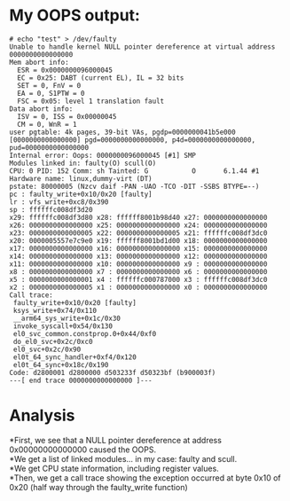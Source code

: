 # My OOPS output:

```
# echo "test" > /dev/faulty
Unable to handle kernel NULL pointer dereference at virtual address 0000000000000000
Mem abort info:
  ESR = 0x0000000096000045
  EC = 0x25: DABT (current EL), IL = 32 bits
  SET = 0, FnV = 0
  EA = 0, S1PTW = 0
  FSC = 0x05: level 1 translation fault
Data abort info:
  ISV = 0, ISS = 0x00000045
  CM = 0, WnR = 1
user pgtable: 4k pages, 39-bit VAs, pgdp=0000000041b5e000
[0000000000000000] pgd=0000000000000000, p4d=0000000000000000, pud=0000000000000000
Internal error: Oops: 0000000096000045 [#1] SMP
Modules linked in: faulty(O) scull(O)
CPU: 0 PID: 152 Comm: sh Tainted: G           O       6.1.44 #1
Hardware name: linux,dummy-virt (DT)
pstate: 80000005 (Nzcv daif -PAN -UAO -TCO -DIT -SSBS BTYPE=--)
pc : faulty_write+0x10/0x20 [faulty]
lr : vfs_write+0xc8/0x390
sp : ffffffc008df3d20
x29: ffffffc008df3d80 x28: ffffff8001b98d40 x27: 0000000000000000
x26: 0000000000000000 x25: 0000000000000000 x24: 0000000000000000
x23: 0000000000000005 x22: 0000000000000005 x21: ffffffc008df3dc0
x20: 0000005557e7c9e0 x19: ffffff8001bd1d00 x18: 0000000000000000
x17: 0000000000000000 x16: 0000000000000000 x15: 0000000000000000
x14: 0000000000000000 x13: 0000000000000000 x12: 0000000000000000
x11: 0000000000000000 x10: 0000000000000000 x9 : 0000000000000000
x8 : 0000000000000000 x7 : 0000000000000000 x6 : 0000000000000000
x5 : 0000000000000001 x4 : ffffffc000787000 x3 : ffffffc008df3dc0
x2 : 0000000000000005 x1 : 0000000000000000 x0 : 0000000000000000
Call trace:
 faulty_write+0x10/0x20 [faulty]
 ksys_write+0x74/0x110
 __arm64_sys_write+0x1c/0x30
 invoke_syscall+0x54/0x130
 el0_svc_common.constprop.0+0x44/0xf0
 do_el0_svc+0x2c/0xc0
 el0_svc+0x2c/0x90
 el0t_64_sync_handler+0xf4/0x120
 el0t_64_sync+0x18c/0x190
Code: d2800001 d2800000 d503233f d50323bf (b900003f)
---[ end trace 0000000000000000 ]---
```
# Analysis
*First, we see that a NULL pointer dereference at address 0x00000000000000 caused the OOPS.<br>
*We get a list of linked modules... in my case: faulty and scull.<br>
*We get CPU state information, including register values. <br>
*Then, we get a call trace showing the exception occurred at byte 0x10 of 0x20 (half way through the faulty_write function)<br>

